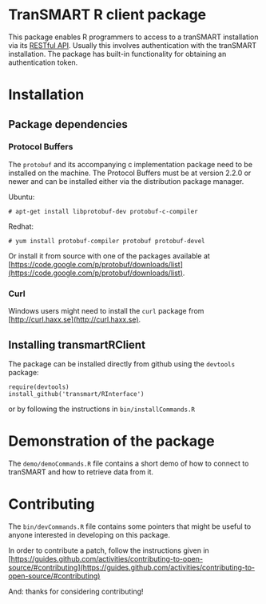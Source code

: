 # TranSMART R client package

This package enables R programmers to access to a tranSMART installation via its [RESTful API](https://github.com/thehyve/transmart-rest-api).
Usually this involves authentication with the tranSMART installation. The package has built-in
functionality for obtaining an authentication token.
# Installation

## Package dependencies

### Protocol Buffers

The `protobuf` and its accompanying c implementation package need to be installed on the machine. 
The Protocol Buffers must be at version 2.2.0 or newer and can be installed either via the distribution
package manager.

Ubuntu:

    # apt-get install libprotobuf-dev protobuf-c-compiler

Redhat:

    # yum install protobuf-compiler protobuf protobuf-devel
    
Or install it from source with one of the packages available at [https://code.google.com/p/protobuf/downloads/list](https://code.google.com/p/protobuf/downloads/list).

### Curl

Windows users might need to install the `curl` package from [http://curl.haxx.se](http://curl.haxx.se).

## Installing transmartRClient

The package can be installed directly from github using the `devtools` package:

    require(devtools)
    install_github('transmart/RInterface')

or by following the instructions in `bin/installCommands.R`

# Demonstration of the package
The `demo/demoCommands.R` file contains a short demo of how to connect to tranSMART and how
to retrieve data from it.

# Contributing

The `bin/devCommands.R` file contains some pointers that might be useful to anyone interested
in developing on this package.

In order to contribute a patch, follow the instructions given in [https://guides.github.com/activities/contributing-to-open-source/#contributing](https://guides.github.com/activities/contributing-to-open-source/#contributing)

And: thanks for considering contributing!
